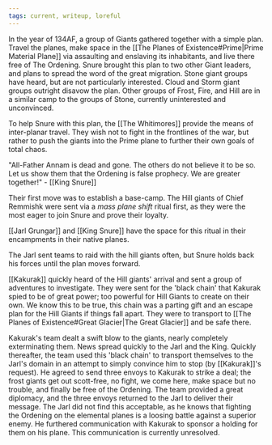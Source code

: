 ```yaml
---
tags: current, writeup, loreful
---
```

In the year of 134AF, a group of Giants gathered together with a simple plan. Travel the planes, make space in the [[The Planes of Existence#Prime|Prime Material Plane]] via assaulting and enslaving its inhabitants, and live there free of The Ordening. Snure brought this plan to two other Giant leaders, and plans to spread the word of the great migration. Stone giant groups have heard, but are not particularly interested. Cloud and Storm giant groups outright disavow the plan. Other groups of Frost, Fire, and Hill are in a similar camp to the groups of Stone, currently uninterested and unconvinced.

To help Snure with this plan, the [[The Whitimores]] provide the means of inter-planar travel. They wish not to fight in the frontlines of the war, but rather to push the giants into the Prime plane to further their own goals of total chaos.

"All-Father Annam is dead and gone. The others do not believe it to be so. Let us show them that the Ordening is false prophecy. We are greater together!" - [[King Snure]]

Their first move was to establish a base-camp. The Hill giants of Chief Remmishk were sent via a *mass plane shift* ritual first, as they were the most eager to join Snure and prove their loyalty. 

[[Jarl Grungar]] and [[King Snure]] have the space for this ritual in their encampments in their native planes.

The Jarl sent teams to raid with the hill giants often, but Snure holds back his forces until the plan moves forward.

[[Kakurak]] quickly heard of the Hill giants' arrival and sent a group of adventures to investigate. They were sent for the 'black chain' that Kakurak spied to be of great power; too powerful for Hill Giants to create on their own. We know this to be true, this chain was a parting gift and an escape plan for the Hill Giants if things fall apart. They were to transport to [[The Planes of Existence#Great Glacier|The Great Glacier]] and be safe there.

Kakurak's team dealt a swift blow to the giants, nearly completely exterminating them. News spread quickly to the Jarl and the King. Quickly thereafter, the team used this 'black chain' to transport themselves to the Jarl's domain in an attempt to simply convince him to stop (by [[Kakurak]]'s request). He agreed to send three envoys to Kakurak to strike a deal; the frost giants get out scott-free, no fight, we come here, make space but no trouble, and finally be free of the Ordening. The team provided a great diplomacy, and the three envoys returned to the Jarl to deliver their message. The Jarl did not find this acceptable, as he knows that fighting the Ordening on the elemental planes is a loosing battle against a superior enemy. He furthered communication with Kakurak to sponsor a holding for them on his plane. This communication is currently unresolved.

